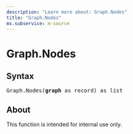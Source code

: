 ```yaml
---
description: "Learn more about: Graph.Nodes"
title: "Graph.Nodes"
ms.subservice: m-source
---
```

# Graph.Nodes

## Syntax

<pre>
Graph.Nodes(<b>graph</b> as record) as list
</pre>

## About

This function is intended for internal use only.
